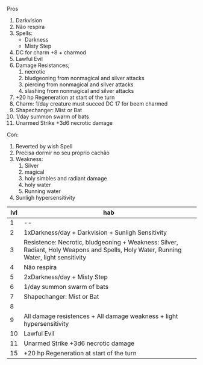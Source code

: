 Pros
1. Darkvision
2. Não respira
3. Spells:
   - Darkness
   - Misty Step
4. DC for charm +8 + charmod
5. Lawful Evil
6. Damage Resistances;
   1. necrotic
   2. bludgeoning from nonmagical and silver attacks
   3. piercing from nonmagical and silver attacks
   4. slashing from nonmagical and silver attacks
7. +20 hp Regeneration at start of the turn
8. Charm: 1/day creature must succed DC 17 for beem charmed
9.  Shapechanger: Mist or Bat
10. 1/day summon swarm of bats
11. Unarmed Strike +3d6 necrotic damage

Con:
1. Reverted by wish Spell
2. Precisa dormir no seu proprio cachão
3. Weakness:
   1. Silver
   2. magical
   3. holy simbles and radiant damage
   4. holy water
   5. Running water
4. Sunligh hypersensitivity

| lvl | hab                                              |
| --- | ------------------------------------------------ |
| 1   | --                                               |
| 2   | 1xDarkness/day + Darkvision + Sunligh Sensitivity|
| 3   | Resistence: Necrotic, bludgeoning + Weakness: Silver, Radiant, Holy Weapons and Spells, Holy Water, Running Water, light sensitivity
| 4   | Não respira                                      |
| 5   | 2xDarkness/day + Misty Step                      |
| 6   | 1/day summon swarm of bats                       |
| 7   | Shapechanger: Mist or Bat                        |
| 8   | 
| 9   | All damage resistences + All damage weakness + light hypersensitivity
| 10  | Lawful Evil                                      |
| 11  | Unarmed Strike +3d6 necrotic damage              |
| 15  | +20 hp Regeneration at start of the turn         |
